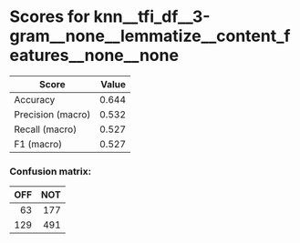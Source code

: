 # Scores for knn__tfi_df__3-gram__none__lemmatize__content_features__none__none
|      Score      |Value|
|-----------------|----:|
|Accuracy         |0.644|
|Precision (macro)|0.532|
|Recall (macro)   |0.527|
|F1 (macro)       |0.527|

### Confusion matrix:
|OFF|NOT|
|--:|--:|
| 63|177|
|129|491|
